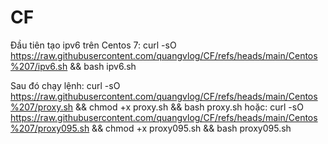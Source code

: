 # CF

Đầu tiên tạo ipv6 trên Centos 7: curl -sO https://raw.githubusercontent.com/quangvlog/CF/refs/heads/main/Centos%207/ipv6.sh && bash ipv6.sh

Sau đó chạy lệnh: curl -sO https://raw.githubusercontent.com/quangvlog/CF/refs/heads/main/Centos%207/proxy.sh && chmod +x proxy.sh && bash proxy.sh
hoặc: curl -sO https://raw.githubusercontent.com/quangvlog/CF/refs/heads/main/Centos%207/proxy095.sh && chmod +x proxy095.sh && bash proxy095.sh
